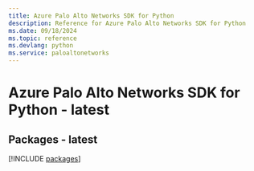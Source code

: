 ```yaml
---
title: Azure Palo Alto Networks SDK for Python
description: Reference for Azure Palo Alto Networks SDK for Python
ms.date: 09/18/2024
ms.topic: reference
ms.devlang: python
ms.service: paloaltonetworks
---
```

# Azure Palo Alto Networks SDK for Python - latest
## Packages - latest
[!INCLUDE [packages](palo-alto-networks-index.md)]